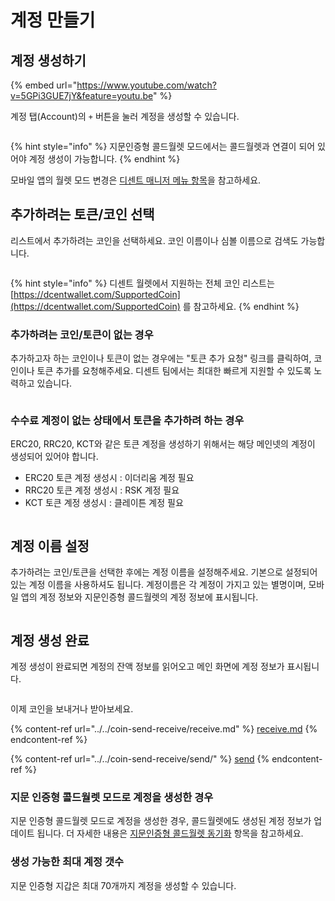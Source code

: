 # 계정 만들기

## 계정 생성하기

{% embed url="https://www.youtube.com/watch?v=5GPi3GUE7jY&feature=youtu.be" %}

계정 탭(Account)의 `+` 버튼을 눌러 계정을 생성할 수 있습니다.

<div align="left">

<img src="../../.gitbook/assets/image (115).png" alt="">

</div>

{% hint style="info" %}
지문인증형 콜드월렛 모드에서는 콜드월렛과 연결이 되어 있어야 계정 생성이 가능합니다.
{% endhint %}

모바일 앱의 월렛 모드 변경은 [디센트 매니저 메뉴 항목](../mobile-app-setting-menu/mobile-app-dcent-walletmode/)을 참고하세요.

## 추가하려는 토큰/코인 선택

리스트에서 추가하려는 코인을 선택하세요. 코인 이름이나 심볼 이름으로 검색도 가능합니다.

<div align="left">

<img src="../../.gitbook/assets/image (48).png" alt="">

</div>

{% hint style="info" %}
디센트 월렛에서 지원하는 전체 코인 리스트는 [https://dcentwallet.com/SupportedCoin](https://dcentwallet.com/SupportedCoin) 를 참고하세요.
{% endhint %}

### 추가하려는 코인/토큰이 없는 경우

추가하고자 하는 코인이나 토큰이 없는 경우에는 "토큰 추가 요청" 링크를 클릭하여, 코인이나 토큰 추가를 요청해주세요. 디센트 팀에서는 최대한 빠르게 지원할 수 있도록 노력하고 있습니다.

<div align="left">

<img src="../../.gitbook/assets/image (37).png" alt="">

</div>

### 수수료 계정이 없는 상태에서 토큰을 추가하려 하는 경우

ERC20, RRC20, KCT와 같은 토큰 계정을 생성하기 위해서는 해당 메인넷의 계정이 생성되어 있어야 합니다.

* ERC20 토큰 계정 생성시 : 이더리움 계정 필요
* RRC20 토큰 계정 생성시 : RSK 계정 필요&#x20;
* KCT 토큰 계정 생성시 : 클레이튼 계정 필요&#x20;

<div align="left">

<img src="../../.gitbook/assets/image (60).png" alt="">

</div>

## 계정 이름 설정

추가하려는 코인/토큰을 선택한 후에는 계정 이름을 설정해주세요. 기본으로 설정되어 있는 계정 이름을 사용하셔도 됩니다. 계정이름은 각 계정이 가지고 있는 별명이며, 모바일 앱의 계정 정보와 지문인증형 콜드월렛의 계정 정보에 표시됩니다.

<div align="left">

<img src="../../.gitbook/assets/image (102).png" alt="">

</div>

## 계정 생성 완료

계정 생성이 완료되면 계정의 잔액 정보를 읽어오고 메인 화면에 계정 정보가 표시됩니다.

<div align="left">

<img src="../../.gitbook/assets/image (202).png" alt="">

</div>

이제 코인을 보내거나 받아보세요.

{% content-ref url="../../coin-send-receive/receive.md" %}
[receive.md](../../coin-send-receive/receive.md)
{% endcontent-ref %}

{% content-ref url="../../coin-send-receive/send/" %}
[send](../../coin-send-receive/send/)
{% endcontent-ref %}

### 지문 인증형 콜드월렛 모드로 계정을 생성한 경우

지문 인증형 콜드월렛 모드로 계정을 생성한 경우, 콜드월렛에도 생성된 계정 정보가 업데이트 됩니다. 더 자세한 내용은 [지문인증형 콜드월렛 동기화](../../biometric-wallet/synch-with-app.md) 항목을 참고하세요.

### 생성 가능한 최대 계정 갯수&#x20;

지문 인증형 지갑은 최대 70개까지 계정을 생성할 수 있습니다.&#x20;
